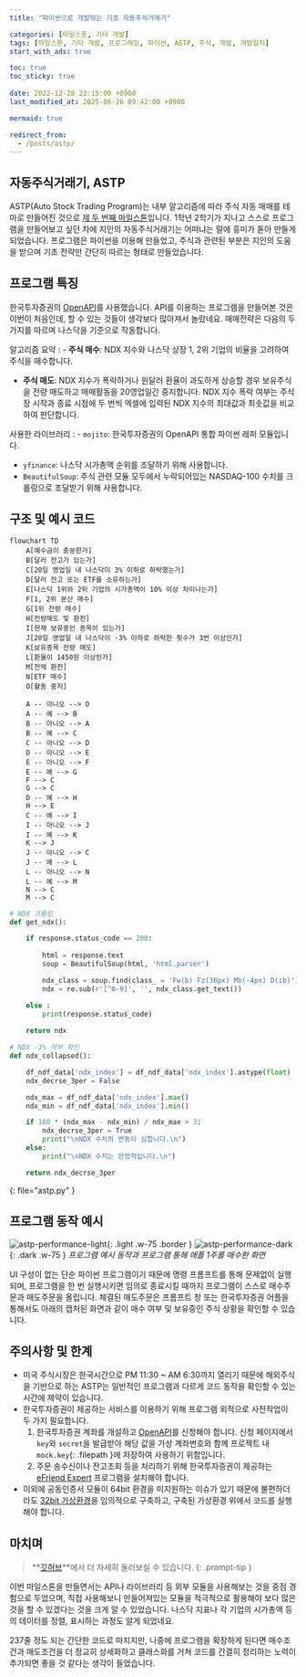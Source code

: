 ```yaml
---
title: "파이썬으로 개발하는 기초 자동주식거래기"

categories: [마일스톤, 기타 개발]
tags: [마일스톤, 기타 개발, 프로그래밍, 파이썬, ASTP, 주식, 개발, 개발일지]
start_with_ads: true

toc: true
toc_sticky: true
 
date: 2022-12-28 22:15:00 +0900
last_modified_at: 2025-06-26 09:42:00 +0900

mermaid: true

redirect_from:
  - /posts/astp/
---
```


## **자동주식거래기, ASTP**

ASTP(Auto Stock Trading Program)는 내부 알고리즘에 따라 주식 자동 매매를 테마로 만들어진 것으로 [제 두 번째 마일스톤](https://github.com/hyngng/astp/tree/legacy)입니다. 1학년 2학기가 지나고 스스로 프로그램을 만들어보고 싶던 차에 지인의 자동주식거래기는 어떠냐는 말에 흥미가 돋아 만들게 되었습니다. 프로그램은 파이썬을 이용해 만들었고, 주식과 관련된 부분은 지인의 도움을 받으며 기초 전략만 간단히 따르는 형태로 만들었습니다.

## **프로그램 특징**

한국투자증권의 [OpenAPI](https://www.truefriend.com/main/customer/systemdown/OpenAPI.jsp?cmd=TF04ea01200)를 사용했습니다. API를 이용하는 프로그램을 만들어본 것은 이번이 처음인데, 할 수 있는 것들이 생각보다 많아져서 놀랐네요. 매매전략은 다음의 두 가지를 따르며 나스닥을 기준으로 작동합니다.

알고리즘 요약
: - **주식 매수**: NDX 지수와 나스닥 상장 1, 2위 기업의 비율을 고려하여 주식을 매수합니다.
- **주식 매도**: NDX 지수가 폭락하거나 원달러 환율이 과도하게 상승할 경우 보유주식을 전량 매도하고 매매활동을 20영업일간 중지합니다. NDX 지수 폭락 여부는 주식장 시작과 종료 시점에 두 번씩 엑셀에 입력된 NDX 지수의 최대값과 최솟값을 비교하여 판단합니다.

사용한 라이브러리
: - `mojito`: 한국투자증권의 OpenAPI 통합 파이썬 레퍼 모듈입니다.
- `yfinance`: 나스닥 시가총액 순위를 조달하기 위해 사용합니다.
- `BeautifulSoup`: 주식 관련 모듈 모두에서 누락되어있는 NASDAQ-100 수치를 크롤링으로 조달받기 위해 사용합니다.

## **구조 및 예시 코드**

```mermaid
flowchart TD
    A[예수금이 충분한가]
    B[달러 잔고가 있는가]
    C[20일 영업일 내 나스닥이 3% 이하로 하락했는가]
    D[달러 잔고 또는 ETF를 소유하는가]
    E[나스닥 1위와 2위 기업의 시가총액이 10% 이상 차이나는가]
    F[1, 2위 분산 매수]
    G[1위 전량 매수]
    H[전량매도 및 환전]
    I[현재 보유중인 종목이 있는가]
    J[20일 영업일 내 나스닥이 -3% 이하로 하락한 횟수가 3번 이상인가]
    K[보유종목 전량 매도]
    L[환율이 1450원 이상인가]
    M[전액 환전]
    N[ETF 매수]
    O[활동 중지]

    A -- 아니오 --> O
    A -- 예 --> B
    B -- 아니오 --> A
    B -- 예 --> C
    C -- 아니오 --> D
    D -- 아니오 --> E
    E -- 아니오 --> F
    E -- 예 --> G
    F --> C
    G --> C
    D -- 예 --> H
    H --> E
    C -- 예 --> I
    I -- 아니오 --> J
    I -- 예 --> K
    K --> J
    J -- 아니오 --> C
    J -- 예 --> L
    L -- 아니오 --> N
    L -- 예 --> M
    N --> C
    M --> C
```

```python
# NDX 크롤링
def get_ndx():

    if response.status_code == 200:
    
        html = response.text
        soup = BeautifulSoup(html, 'html.parser')

        ndx_class = soup.find(class_ = 'Fw(b) Fz(36px) Mb(-4px) D(ib)')
        ndx = re.sub(r'[^0-9]', '', ndx_class.get_text())

    else :
        print(response.status_code)
    
    return ndx

# NDX -3% 여부 확인
def ndx_collapsed():

    df_ndf_data['ndx_index'] = df_ndf_data['ndx_index'].astype(float)
    ndx_decrse_3per = False

    ndx_max = df_ndf_data['ndx_index'].max()
    ndx_min = df_ndf_data['ndx_index'].min()

    if 100 * (ndx_max - ndx_min) / ndx_max > 3:
        ndx_decrse_3per = True
        print("\nNDX 수치의 변동이 심합니다.\n")
    else:
        print("\nNDX 수치는 안정적입니다.\n")

    return ndx_decrse_3per
```
{: file="astp.py" }

## **프로그램 동작 예시**

![astp-performance-light](/2022-12-28-making-astp/astp-performance-light.webp){: .light .w-75 .border }
![astp-performance-dark](/2022-12-28-making-astp/astp-performance-dark.webp){: .dark .w-75 }
_프로그램 예시 동작과 프로그램 통해 애플 1주를 매수한 화면_

UI 구성이 없는 단순 파이썬 프로그램이기 때문에 명령 프롬프트를 통해 문제없이 실행되며, 프로그램을 한 번 실행시키면 임의로 종료시킬 때까지 프로그램이 스스로 매수주문과 매도주문을 올립니다. 체결된 매도주문은 프롬프트 창 또는 한국투자증권 어플을 통해서도 아래의 캡처된 화면과 같이 매수 여부 및 보유중인 주식 상황을 확인할 수 있습니다.

## **주의사항 및 한계**

- 미국 주식시장은 한국시간으로 PM 11:30 ~ AM 6:30까지 열리기 때문에 해외주식을 기반으로 하는 ASTP는 일반적인 프로그램과 다르게 코드 동작을 확인할 수 있는 시간에 제약이 있습니다.
- 한국투자증권이 제공하는 서비스를 이용하기 위해 프로그램 외적으로 사전작업이 두 가지 필요합니다.
    1. 한국투자증권 계좌를 개설하고 [OpenAPI](https://apiportal.koreainvestment.com/intro)를 신청해야 합니다. 신청 페이지에서 `key`와 `secret`을 발급받아 해당 값을 가상 계좌번호와 함께 프로젝트 내 `mock.key`{: .filepath }에 저장하여 사용하기 위함입니다.
    2. 주문 송수신이나 잔고조회 등을 처리하기 위해 한국투자증권이 제공하는 [eFriend Expert](https://www.truefriend.com/main/customer/systemdown/OpenAPI.jsp?cmd=TF04ea01200) 프로그램을 설치해야 합니다.
-  이외에 공동인증서 모듈이 64bit 환경을 미지원하는 이슈가 있기 때문에 불편하더라도 [32bit 가상환경](https://hyngng.github.io/posts/virtual-32bit/)을 임의적으로 구축하고, 구축된 가상환경 위에서 코드를 실행해야 합니다.

## **마치며**

> **[깃허브](https://github.com/hyngng/astp/tree/legacy)**에서 더 자세히 둘러보실 수 있습니다.
{: .prompt-tip }

이번 마일스톤을 만들면서는 API나 라이브러리 등 외부 모듈을 사용해보는 것을 중점 경험으로 두었으며, 직접 사용해보니 만들어져있는 모듈을 적극적으로 활용해야 보다 많은 것을 할 수 있겠다는 것을 크게 알 수 있었습니다. 나스닥 지표나 각 기업의 시가총액 등의 데이터를 정렬, 표시하는 과정도 알게 되었네요.

237줄 정도 되는 간단한 코드로 마치지만, 나중에 프로그램을 확장하게 된다면 매수조건과 매도조건을 더 정교히 상세화하고 클래스화를 거쳐 코드를 간결히 정리하는 노력이 추가되면 좋을 것 같다는 생각이 들었습니다.